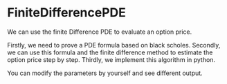 # FiniteDifferencePDE
We can use the finite Difference PDE to evaluate an option price.

Firstly, we need to prove a PDE formula based on black scholes.
Secondly, we can use this formula and the finite difference method to estimate the option price step by step.
Thirdly, we implement this algorithm in python.

You can modify the parameters by yourself and see different output.
